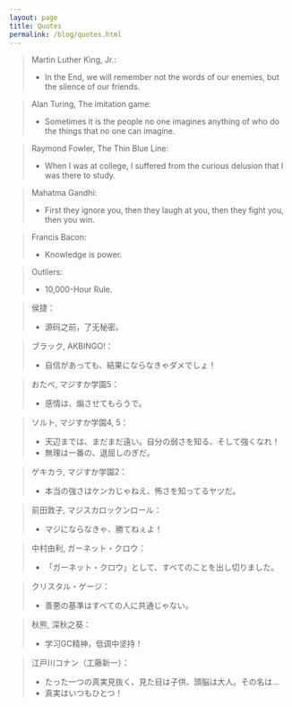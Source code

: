 ```yaml
---
layout: page
title: Quotes
permalink: /blog/quotes.html
---
```


> Martin Luther King, Jr.:<br>
> * In the End, we will remember not the words of our enemies, but the silence of our friends.

> Alan Turing, The imitation game:<br>
> * Sometimes it is the people no one imagines anything of who do the things that no one can imagine.

> Raymond Fowler, The Thin Blue Line:<br>
> * When I was at college, I suffered from the curious delusion that I was there to study.

> Mahatma Gandhi:<br>
> * First they ignore you, then they laugh at you, then they fight you, then you win.

> Francis Bacon:<br>
> * Knowledge is power.

> Outliers:<br>
> * 10,000-Hour Rule.

> 侯捷：<br>
> * 源码之前，了无秘密。

> ブラック, AKBINGO!：<br>
> * 自信があっても、結果にならなきゃダメでしょ！

> おたべ, マジすか学園5：<br>
> * 感情は、煽させてもらうで。

> ソルト, マジすか学園4, 5：<br>
> * 天辺までは、まだまだ遠い。自分の弱さを知る、そして強くなれ！
> * 無理は一番の、退屈しのぎだ。

> ゲキカラ, マジすか学園2：<br>
> * 本当の強さはケンカじゃねえ、怖さを知ってるヤツだ。

> 前田敦子, マジスカロックンロール：<br>
> * マジにならなきゃ、勝てねぇよ！

> 中村由利, ガーネット・クロウ：<br>
> * 「ガーネット・クロウ」として、すべてのことを出し切りました。

> クリスタル・ゲージ：<br>
> * 善悪の基準はすべての人に共通じゃない。

> 秋熊, 深秋之葵：<br>
> * 学习GC精神，低调中坚持！

> 江戸川コナン（工藤新一）：<br>
> * たった一つの真実見抜く、見た目は子供、頭脳は大人。その名は…
> * 真実はいつもひとつ！
